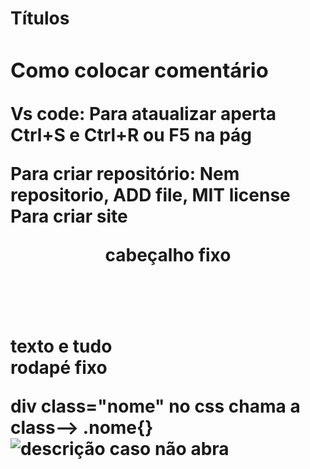 <!-- Como criar títulos -->
<h1> Títulos <h/5>
<!--  Quanto menor o título, menor tamanho -->
<!-- ATÉ 6 -->
<!-- Coloca # para diminuir,  mais fácil -->

### Como colocar comentário

<!-- NÃO APArECE -->

Vs code: Para ataualizar aperta Ctrl+S e Ctrl+R ou F5 na pág

Para criar repositório: Nem repositorio, ADD file, MIT license
Para criar site <br>

<!DOCTYPE html>
<html lang="pt-br">

<head>
    <title>Reciclagem do Vidro</title>
    <meta charset="UTF-8">
    <link rel="stylesheet" href="style.css">

</head>
<body> 
<header> cabeçalho fixo </header>
<main> texto e tudo </main>
<footer> rodapé fixo </footer>

</body>
</html>

div class="nome"
no css chama a class--> .nome{}
<img class="nome para o css" src="como salvou no pc" alt="descrição caso não abra">
